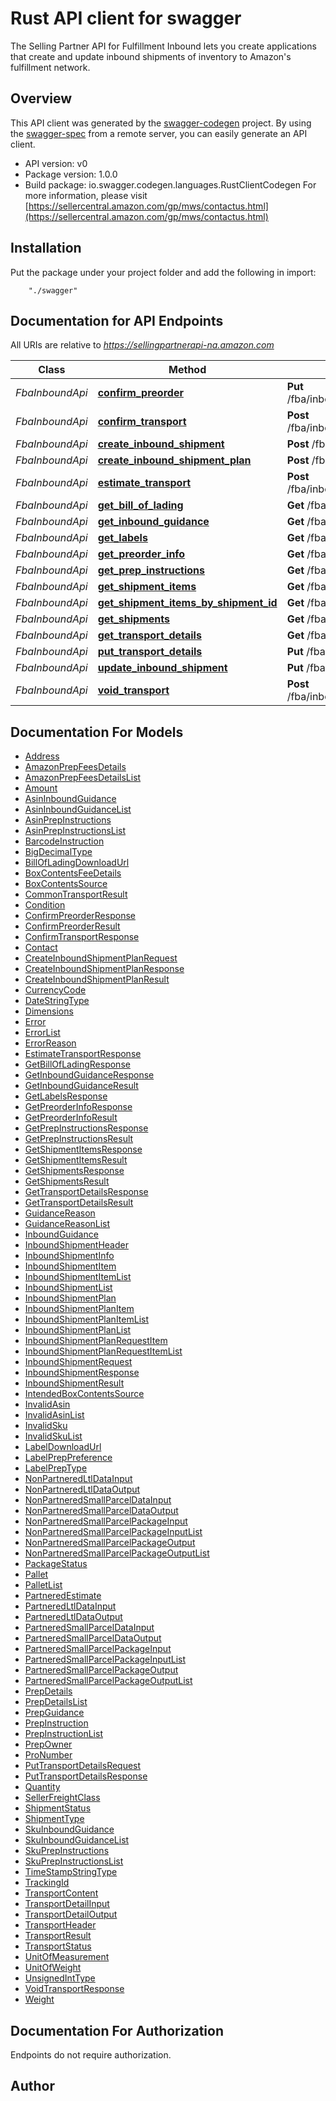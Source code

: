 # Rust API client for swagger

The Selling Partner API for Fulfillment Inbound lets you create applications that create and update inbound shipments of inventory to Amazon's fulfillment network.

## Overview
This API client was generated by the [swagger-codegen](https://github.com/swagger-api/swagger-codegen) project.  By using the [swagger-spec](https://github.com/swagger-api/swagger-spec) from a remote server, you can easily generate an API client.

- API version: v0
- Package version: 1.0.0
- Build package: io.swagger.codegen.languages.RustClientCodegen
For more information, please visit [https://sellercentral.amazon.com/gp/mws/contactus.html](https://sellercentral.amazon.com/gp/mws/contactus.html)

## Installation
Put the package under your project folder and add the following in import:
```
    "./swagger"
```

## Documentation for API Endpoints

All URIs are relative to *https://sellingpartnerapi-na.amazon.com*

Class | Method | HTTP request | Description
------------ | ------------- | ------------- | -------------
*FbaInboundApi* | [**confirm_preorder**](docs/FbaInboundApi.md#confirm_preorder) | **Put** /fba/inbound/v0/shipments/{shipmentId}/preorder/confirm | 
*FbaInboundApi* | [**confirm_transport**](docs/FbaInboundApi.md#confirm_transport) | **Post** /fba/inbound/v0/shipments/{shipmentId}/transport/confirm | 
*FbaInboundApi* | [**create_inbound_shipment**](docs/FbaInboundApi.md#create_inbound_shipment) | **Post** /fba/inbound/v0/shipments/{shipmentId} | 
*FbaInboundApi* | [**create_inbound_shipment_plan**](docs/FbaInboundApi.md#create_inbound_shipment_plan) | **Post** /fba/inbound/v0/plans | 
*FbaInboundApi* | [**estimate_transport**](docs/FbaInboundApi.md#estimate_transport) | **Post** /fba/inbound/v0/shipments/{shipmentId}/transport/estimate | 
*FbaInboundApi* | [**get_bill_of_lading**](docs/FbaInboundApi.md#get_bill_of_lading) | **Get** /fba/inbound/v0/shipments/{shipmentId}/billOfLading | 
*FbaInboundApi* | [**get_inbound_guidance**](docs/FbaInboundApi.md#get_inbound_guidance) | **Get** /fba/inbound/v0/itemsGuidance | 
*FbaInboundApi* | [**get_labels**](docs/FbaInboundApi.md#get_labels) | **Get** /fba/inbound/v0/shipments/{shipmentId}/labels | 
*FbaInboundApi* | [**get_preorder_info**](docs/FbaInboundApi.md#get_preorder_info) | **Get** /fba/inbound/v0/shipments/{shipmentId}/preorder | 
*FbaInboundApi* | [**get_prep_instructions**](docs/FbaInboundApi.md#get_prep_instructions) | **Get** /fba/inbound/v0/prepInstructions | 
*FbaInboundApi* | [**get_shipment_items**](docs/FbaInboundApi.md#get_shipment_items) | **Get** /fba/inbound/v0/shipmentItems | 
*FbaInboundApi* | [**get_shipment_items_by_shipment_id**](docs/FbaInboundApi.md#get_shipment_items_by_shipment_id) | **Get** /fba/inbound/v0/shipments/{shipmentId}/items | 
*FbaInboundApi* | [**get_shipments**](docs/FbaInboundApi.md#get_shipments) | **Get** /fba/inbound/v0/shipments | 
*FbaInboundApi* | [**get_transport_details**](docs/FbaInboundApi.md#get_transport_details) | **Get** /fba/inbound/v0/shipments/{shipmentId}/transport | 
*FbaInboundApi* | [**put_transport_details**](docs/FbaInboundApi.md#put_transport_details) | **Put** /fba/inbound/v0/shipments/{shipmentId}/transport | 
*FbaInboundApi* | [**update_inbound_shipment**](docs/FbaInboundApi.md#update_inbound_shipment) | **Put** /fba/inbound/v0/shipments/{shipmentId} | 
*FbaInboundApi* | [**void_transport**](docs/FbaInboundApi.md#void_transport) | **Post** /fba/inbound/v0/shipments/{shipmentId}/transport/void | 


## Documentation For Models

 - [Address](docs/Address.md)
 - [AmazonPrepFeesDetails](docs/AmazonPrepFeesDetails.md)
 - [AmazonPrepFeesDetailsList](docs/AmazonPrepFeesDetailsList.md)
 - [Amount](docs/Amount.md)
 - [AsinInboundGuidance](docs/AsinInboundGuidance.md)
 - [AsinInboundGuidanceList](docs/AsinInboundGuidanceList.md)
 - [AsinPrepInstructions](docs/AsinPrepInstructions.md)
 - [AsinPrepInstructionsList](docs/AsinPrepInstructionsList.md)
 - [BarcodeInstruction](docs/BarcodeInstruction.md)
 - [BigDecimalType](docs/BigDecimalType.md)
 - [BillOfLadingDownloadUrl](docs/BillOfLadingDownloadUrl.md)
 - [BoxContentsFeeDetails](docs/BoxContentsFeeDetails.md)
 - [BoxContentsSource](docs/BoxContentsSource.md)
 - [CommonTransportResult](docs/CommonTransportResult.md)
 - [Condition](docs/Condition.md)
 - [ConfirmPreorderResponse](docs/ConfirmPreorderResponse.md)
 - [ConfirmPreorderResult](docs/ConfirmPreorderResult.md)
 - [ConfirmTransportResponse](docs/ConfirmTransportResponse.md)
 - [Contact](docs/Contact.md)
 - [CreateInboundShipmentPlanRequest](docs/CreateInboundShipmentPlanRequest.md)
 - [CreateInboundShipmentPlanResponse](docs/CreateInboundShipmentPlanResponse.md)
 - [CreateInboundShipmentPlanResult](docs/CreateInboundShipmentPlanResult.md)
 - [CurrencyCode](docs/CurrencyCode.md)
 - [DateStringType](docs/DateStringType.md)
 - [Dimensions](docs/Dimensions.md)
 - [Error](docs/Error.md)
 - [ErrorList](docs/ErrorList.md)
 - [ErrorReason](docs/ErrorReason.md)
 - [EstimateTransportResponse](docs/EstimateTransportResponse.md)
 - [GetBillOfLadingResponse](docs/GetBillOfLadingResponse.md)
 - [GetInboundGuidanceResponse](docs/GetInboundGuidanceResponse.md)
 - [GetInboundGuidanceResult](docs/GetInboundGuidanceResult.md)
 - [GetLabelsResponse](docs/GetLabelsResponse.md)
 - [GetPreorderInfoResponse](docs/GetPreorderInfoResponse.md)
 - [GetPreorderInfoResult](docs/GetPreorderInfoResult.md)
 - [GetPrepInstructionsResponse](docs/GetPrepInstructionsResponse.md)
 - [GetPrepInstructionsResult](docs/GetPrepInstructionsResult.md)
 - [GetShipmentItemsResponse](docs/GetShipmentItemsResponse.md)
 - [GetShipmentItemsResult](docs/GetShipmentItemsResult.md)
 - [GetShipmentsResponse](docs/GetShipmentsResponse.md)
 - [GetShipmentsResult](docs/GetShipmentsResult.md)
 - [GetTransportDetailsResponse](docs/GetTransportDetailsResponse.md)
 - [GetTransportDetailsResult](docs/GetTransportDetailsResult.md)
 - [GuidanceReason](docs/GuidanceReason.md)
 - [GuidanceReasonList](docs/GuidanceReasonList.md)
 - [InboundGuidance](docs/InboundGuidance.md)
 - [InboundShipmentHeader](docs/InboundShipmentHeader.md)
 - [InboundShipmentInfo](docs/InboundShipmentInfo.md)
 - [InboundShipmentItem](docs/InboundShipmentItem.md)
 - [InboundShipmentItemList](docs/InboundShipmentItemList.md)
 - [InboundShipmentList](docs/InboundShipmentList.md)
 - [InboundShipmentPlan](docs/InboundShipmentPlan.md)
 - [InboundShipmentPlanItem](docs/InboundShipmentPlanItem.md)
 - [InboundShipmentPlanItemList](docs/InboundShipmentPlanItemList.md)
 - [InboundShipmentPlanList](docs/InboundShipmentPlanList.md)
 - [InboundShipmentPlanRequestItem](docs/InboundShipmentPlanRequestItem.md)
 - [InboundShipmentPlanRequestItemList](docs/InboundShipmentPlanRequestItemList.md)
 - [InboundShipmentRequest](docs/InboundShipmentRequest.md)
 - [InboundShipmentResponse](docs/InboundShipmentResponse.md)
 - [InboundShipmentResult](docs/InboundShipmentResult.md)
 - [IntendedBoxContentsSource](docs/IntendedBoxContentsSource.md)
 - [InvalidAsin](docs/InvalidAsin.md)
 - [InvalidAsinList](docs/InvalidAsinList.md)
 - [InvalidSku](docs/InvalidSku.md)
 - [InvalidSkuList](docs/InvalidSkuList.md)
 - [LabelDownloadUrl](docs/LabelDownloadUrl.md)
 - [LabelPrepPreference](docs/LabelPrepPreference.md)
 - [LabelPrepType](docs/LabelPrepType.md)
 - [NonPartneredLtlDataInput](docs/NonPartneredLtlDataInput.md)
 - [NonPartneredLtlDataOutput](docs/NonPartneredLtlDataOutput.md)
 - [NonPartneredSmallParcelDataInput](docs/NonPartneredSmallParcelDataInput.md)
 - [NonPartneredSmallParcelDataOutput](docs/NonPartneredSmallParcelDataOutput.md)
 - [NonPartneredSmallParcelPackageInput](docs/NonPartneredSmallParcelPackageInput.md)
 - [NonPartneredSmallParcelPackageInputList](docs/NonPartneredSmallParcelPackageInputList.md)
 - [NonPartneredSmallParcelPackageOutput](docs/NonPartneredSmallParcelPackageOutput.md)
 - [NonPartneredSmallParcelPackageOutputList](docs/NonPartneredSmallParcelPackageOutputList.md)
 - [PackageStatus](docs/PackageStatus.md)
 - [Pallet](docs/Pallet.md)
 - [PalletList](docs/PalletList.md)
 - [PartneredEstimate](docs/PartneredEstimate.md)
 - [PartneredLtlDataInput](docs/PartneredLtlDataInput.md)
 - [PartneredLtlDataOutput](docs/PartneredLtlDataOutput.md)
 - [PartneredSmallParcelDataInput](docs/PartneredSmallParcelDataInput.md)
 - [PartneredSmallParcelDataOutput](docs/PartneredSmallParcelDataOutput.md)
 - [PartneredSmallParcelPackageInput](docs/PartneredSmallParcelPackageInput.md)
 - [PartneredSmallParcelPackageInputList](docs/PartneredSmallParcelPackageInputList.md)
 - [PartneredSmallParcelPackageOutput](docs/PartneredSmallParcelPackageOutput.md)
 - [PartneredSmallParcelPackageOutputList](docs/PartneredSmallParcelPackageOutputList.md)
 - [PrepDetails](docs/PrepDetails.md)
 - [PrepDetailsList](docs/PrepDetailsList.md)
 - [PrepGuidance](docs/PrepGuidance.md)
 - [PrepInstruction](docs/PrepInstruction.md)
 - [PrepInstructionList](docs/PrepInstructionList.md)
 - [PrepOwner](docs/PrepOwner.md)
 - [ProNumber](docs/ProNumber.md)
 - [PutTransportDetailsRequest](docs/PutTransportDetailsRequest.md)
 - [PutTransportDetailsResponse](docs/PutTransportDetailsResponse.md)
 - [Quantity](docs/Quantity.md)
 - [SellerFreightClass](docs/SellerFreightClass.md)
 - [ShipmentStatus](docs/ShipmentStatus.md)
 - [ShipmentType](docs/ShipmentType.md)
 - [SkuInboundGuidance](docs/SkuInboundGuidance.md)
 - [SkuInboundGuidanceList](docs/SkuInboundGuidanceList.md)
 - [SkuPrepInstructions](docs/SkuPrepInstructions.md)
 - [SkuPrepInstructionsList](docs/SkuPrepInstructionsList.md)
 - [TimeStampStringType](docs/TimeStampStringType.md)
 - [TrackingId](docs/TrackingId.md)
 - [TransportContent](docs/TransportContent.md)
 - [TransportDetailInput](docs/TransportDetailInput.md)
 - [TransportDetailOutput](docs/TransportDetailOutput.md)
 - [TransportHeader](docs/TransportHeader.md)
 - [TransportResult](docs/TransportResult.md)
 - [TransportStatus](docs/TransportStatus.md)
 - [UnitOfMeasurement](docs/UnitOfMeasurement.md)
 - [UnitOfWeight](docs/UnitOfWeight.md)
 - [UnsignedIntType](docs/UnsignedIntType.md)
 - [VoidTransportResponse](docs/VoidTransportResponse.md)
 - [Weight](docs/Weight.md)


## Documentation For Authorization
 Endpoints do not require authorization.


## Author



